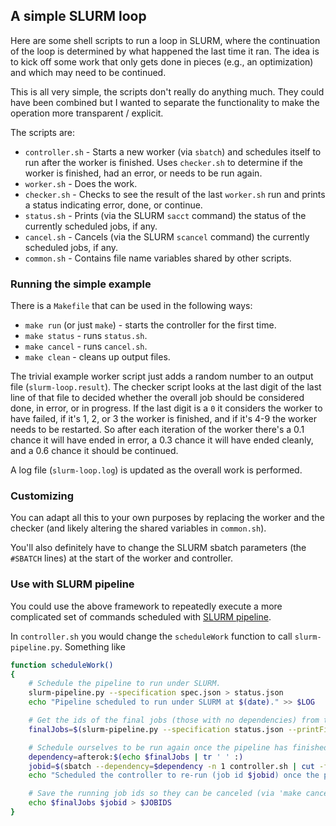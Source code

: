 ## A simple SLURM loop

Here are some shell scripts to run a loop in SLURM, where the continuation
of the loop is determined by what happened the last time it ran. The idea
is to kick off some work that only gets done in pieces (e.g., an
optimization) and which may need to be continued.

This is all very simple, the scripts don't really do anything much. They
could have been combined but I wanted to separate the functionality to make
the operation more transparent / explicit.

The scripts are:

* `controller.sh` - Starts a new worker (via `sbatch`) and schedules itself
  to run after the worker is finished. Uses `checker.sh` to determine if
  the worker is finished, had an error, or needs to be run again.
* `worker.sh` - Does the work.
* `checker.sh` - Checks to see the result of the last `worker.sh` run and
  prints a status indicating error, done, or continue.
* `status.sh` - Prints (via the SLURM `sacct` command) the
  status of the currently scheduled jobs, if any.
* `cancel.sh` - Cancels (via the SLURM `scancel` command) the
  currently scheduled jobs, if any.
* `common.sh` - Contains file name variables shared by other scripts.

### Running the simple example

There is a `Makefile` that can be used in the following ways:

* `make run` (or just `make`) - starts the controller for the first time.
* `make status` - runs `status.sh`.
* `make cancel` - runs `cancel.sh`.
* `make clean` - cleans up output files.

The trivial example worker script just adds a random number to an output
file (`slurm-loop.result`). The checker script looks at the last digit of
the last line of that file to decided whether the overall job should be
considered done, in error, or in progress. If the last digit is a `0` it
considers the worker to have failed, if it's 1, 2, or 3 the worker is
finished, and if it's 4-9 the worker needs to be restarted.  So after each
iteration of the worker there's a 0.1 chance it will have ended in error,
a 0.3 chance it will have ended cleanly, and a 0.6 chance it should be
continued.

A log file (`slurm-loop.log`) is updated as the overall work is performed.

### Customizing

You can adapt all this to your own purposes by replacing the worker and the
checker (and likely altering the shared variables in `common.sh`).

You'll also definitely have to change the SLURM sbatch parameters (the
`#SBATCH` lines) at the start of the worker and controller.

### Use with SLURM pipeline

You could use the above framework to repeatedly execute a more complicated
set of commands scheduled with
[SLURM pipeline](https://github.com/acorg/slurm-pipeline).

In `controller.sh` you would change the `scheduleWork` function to call
`slurm-pipeline.py`. Something like

```sh
function scheduleWork()
{
    # Schedule the pipeline to run under SLURM.
    slurm-pipeline.py --specification spec.json > status.json
    echo "Pipeline scheduled to run under SLURM at $(date)." >> $LOG

    # Get the ids of the final jobs (those with no dependencies) from the pipeline.
    finalJobs=$(slurm-pipeline.py --specification status.json --printFinal)

    # Schedule ourselves to be run again once the pipeline has finished.
    dependency=afterok:$(echo $finalJobs | tr ' ' :)
    jobid=$(sbatch --dependency=$dependency -n 1 controller.sh | cut -f4 -d' ')
    echo "Scheduled the controller to re-run (job id $jobid) once the pipeline is done." >> $LOG

    # Save the running job ids so they can be canceled (via 'make cancel').
    echo $finalJobs $jobid > $JOBIDS
}
```
